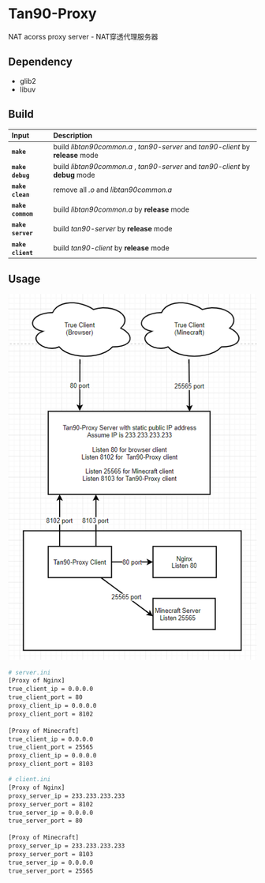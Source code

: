 # Tan90-Proxy
NAT acorss proxy server - NAT穿透代理服务器

## Dependency  
* glib2
* libuv

## Build  

|Input              | Description                                                                           |
| :-                | :-                                                                                    |
|**`make`**         |   build *libtan90common.a* , *tan90-server* and *tan90-client* by **release** mode    |
|**`make debug`**   |   build *libtan90common.a* , *tan90-server* and *tan90-client* by **debug** mode      |
|**`make clean`**   |   remove all *.o* and *libtan90common.a*                                              |
|**`make commom`**  |   build *libtan90common.a* by **release** mode                                        |
|**`make server`**  |   build *tan90-server* by **release** mode                                            |
|**`make client`**  |   build *tan90-client* by **release** mode                                            |

## Usage
![Image](./image/pic01.png)

```bash
# server.ini
[Proxy of Nginx]
true_client_ip = 0.0.0.0
true_client_port = 80
proxy_client_ip = 0.0.0.0
proxy_client_port = 8102

[Proxy of Minecraft]
true_client_ip = 0.0.0.0
true_client_port = 25565
proxy_client_ip = 0.0.0.0
proxy_client_port = 8103
```

```bash
# client.ini
[Proxy of Nginx]
proxy_server_ip = 233.233.233.233
proxy_server_port = 8102
true_server_ip = 0.0.0.0
true_server_port = 80

[Proxy of Minecraft]
proxy_server_ip = 233.233.233.233
proxy_server_port = 8103
true_server_ip = 0.0.0.0
true_server_port = 25565
```

